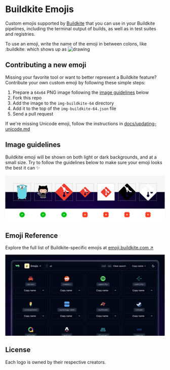 # Buildkite Emojis

Custom emojis supported by [Buildkite](https://buildkite.com/) that you can use in your Buildkite pipelines, including the terminal output of builds, as well as in test suites and registries.

To use an emoji, write the name of the emoji in between colons, like :buildkite: which shows up as <img src="img-buildkite-64/buildkite.png" alt="drawing" width="16" height="16"/>

## Contributing a new emoji

Missing your favorite tool or want to better represent a Buildkite feature? Contribute your own custom emoji by following these simple steps:

1. Prepare a `64x64` PNG image following the [image guidelines](#image-guidelines) below
1. Fork this repo
1. Add the image to the `img-buildkite-64` directory
1. Add it to the top of the `img-buildkite-64.json` file
1. Send a pull request

If we're missing Unicode emoji, follow the instructions in [docs/updating-unicode.md](docs/updating-unicode.md)

## Image guidelines

Buildkite emoji will be shown on both light or dark backgrounds, and at a small size. Try to follow the guidelines below to make sure your emoji looks the best it can ✨

![Buildkite Emoji Guidelines](docs/buildkite-emoji-guidelines.png)

## Emoji Reference

Explore the full list of Buildkite-specific emojis at [emoji.buildkite.com ↗](https://emoji.buildkite.com/)

![Buildkite Emoji Explorer](docs/buildkite-emojis-explorer.png)

## License

Each logo is owned by their respective creators.
